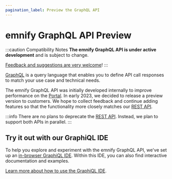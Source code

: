 ```yaml
---
pagination_label: Preview the GraphQL API
---
```


# emnify GraphQL API <span className="theme-doc-version-badge badge badge--primary">Preview</span>

:::caution Compatibility Notes
**The emnify GraphQL API is under active development** and is subject to change. 

[Feedback and suggestions are very welcome](https://emnify.canny.io/)!
:::

[GraphQL](https://graphql.org/) is a query language that enables you to define API call responses to match your use case and technical needs. 

The emnify GraphQL API was initially developed internally to improve performance on the [Portal](https://portal.emnify.com/).
In early 2023, we decided to release a preview version to customers. 
We hope to collect feedback and continue adding features so that the functionality more closely matches our [REST API](/rest-api). 

:::info
There are no plans to deprecate the [REST API](/rest-api). 
Instead, we plan to support both APIs in parallel. 
:::

## Try it out with our GraphiQL IDE

To help you explore and experiment with the emnify GraphQL API, we've set up an [in-browser GraphiQL IDE](https://graphql-playground.emnify.net/). 
Within this IDE, you can also find interactive documentation and examples.

[Learn more about how to use the GraphiQL IDE](/graphql/using-graphiql).
